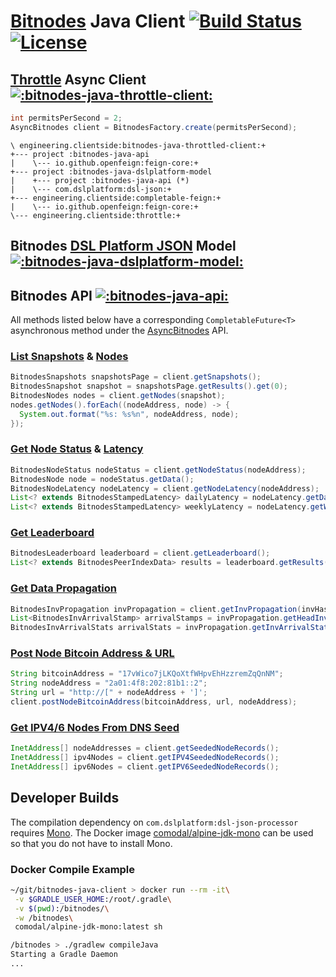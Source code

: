 # [Bitnodes](https://bitnodes.21.co/api/) Java Client [![Build Status](https://travis-ci.org/client-side/bitnodes-java-client.svg?branch=master)](https://travis-ci.org/client-side/bitnodes-java-client)  [![License](http://img.shields.io/badge/license-Apache--2-blue.svg?style=flat) ](http://www.apache.org/licenses/LICENSE-2.0)
  
## [Throttle](https://github.com/client-side/throttle) Async Client [![:bitnodes-java-throttle-client:](https://api.bintray.com/packages/client-side/clients/bitnodes-java-throttled-client/images/download.svg) ](https://bintray.com/client-side/clients/bitnodes-java-throttled-client/_latestVersion)

```java
int permitsPerSecond = 2;
AsyncBitnodes client = BitnodesFactory.create(permitsPerSecond);
```

```
\ engineering.clientside:bitnodes-java-throttled-client:+
+--- project :bitnodes-java-api
|    \--- io.github.openfeign:feign-core:+
+--- project :bitnodes-java-dslplatform-model
|    +--- project :bitnodes-java-api (*)
|    \--- com.dslplatform:dsl-json:+
+--- engineering.clientside:completable-feign:+
|    \--- io.github.openfeign:feign-core:+
\--- engineering.clientside:throttle:+
```

## Bitnodes [DSL Platform JSON](https://github.com/ngs-doo/dsl-json) Model [![:bitnodes-java-dslplatform-model:](https://api.bintray.com/packages/client-side/clients/bitnodes-java-dslplatform-model/images/download.svg) ](https://bintray.com/client-side/clients/bitnodes-java-dslplatform-model/_latestVersion)

## Bitnodes API [![:bitnodes-java-api:](https://api.bintray.com/packages/client-side/clients/bitnodes-java-api/images/download.svg) ](https://bintray.com/client-side/clients/bitnodes-java-api/_latestVersion)

All methods listed below have a corresponding `CompletableFuture<T>` asynchronous method under the [AsyncBitnodes](api/src/engineering.clientside.bitnodes_api/java/engineering/clientside/bitnodes/AsyncBitnodes.java#L13) API.
 
### [List Snapshots](https://bitnodes.21.co/api/#list-snapshots) & [Nodes](https://bitnodes.21.co/api/#list-nodes)
```java
BitnodesSnapshots snapshotsPage = client.getSnapshots();
BitnodesSnapshot snapshot = snapshotsPage.getResults().get(0);
BitnodesNodes nodes = client.getNodes(snapshot);
nodes.getNodes().forEach((nodeAddress, node) -> {
  System.out.format("%s: %s%n", nodeAddress, node);
});
```

### [Get Node Status](https://bitnodes.21.co/api/#node-status) & [Latency](https://bitnodes.21.co/api/#node-latency)
```java
BitnodesNodeStatus nodeStatus = client.getNodeStatus(nodeAddress);
BitnodesNode node = nodeStatus.getData();
BitnodesNodeLatency nodeLatency = client.getNodeLatency(nodeAddress);
List<? extends BitnodesStampedLatency> dailyLatency = nodeLatency.getDailyLatency();
List<? extends BitnodesStampedLatency> weeklyLatency = nodeLatency.getWeeklyLatency();
```

### [Get Leaderboard](https://bitnodes.21.co/api/#leaderboard)
```java
BitnodesLeaderboard leaderboard = client.getLeaderboard();
List<? extends BitnodesPeerIndexData> results = leaderboard.getResults();
```

### [Get Data Propagation](https://bitnodes.21.co/api/#data-propagation)
```java
BitnodesInvPropagation invPropagation = client.getInvPropagation(invHash);
List<BitnodesInvArrivalStamp> arrivalStamps = invPropagation.getHeadInvArrival();
BitnodesInvArrivalStats arrivalStats = invPropagation.getInvArrivalStats();
```

### [Post Node Bitcoin Address & URL](https://bitnodes.21.co/api/#node-bitcoin-address)
```java
String bitcoinAddress = "17vWico7jLKQoXtfWHpvEhHzzremZqQnNM";
String nodeAddress = "2a01:4f8:202:81b1::2";
String url = "http://[" + nodeAddress + ']';
client.postNodeBitcoinAddress(bitcoinAddress, url, nodeAddress);
```

### [Get IPV4/6 Nodes From DNS Seed](https://bitnodes.21.co/api/#dns-seeder)
```java
InetAddress[] nodeAddresses = client.getSeededNodeRecords();
InetAddress[] ipv4Nodes = client.getIPV4SeededNodeRecords();
InetAddress[] ipv6Nodes = client.getIPV6SeededNodeRecords();
```

## Developer Builds

The compilation dependency on `com.dslplatform:dsl-json-processor` requires [Mono](http://www.mono-project.com/).  The Docker image [comodal/alpine-jdk-mono](https://hub.docker.com/r/comodal/alpine-jdk-mono/) can be used so that you do not have to install Mono.

### Docker Compile Example
```sh
~/git/bitnodes-java-client > docker run --rm -it\
 -v $GRADLE_USER_HOME:/root/.gradle\
 -v $(pwd):/bitnodes/\
 -w /bitnodes\
 comodal/alpine-jdk-mono:latest sh

/bitnodes > ./gradlew compileJava
Starting a Gradle Daemon
...
```
